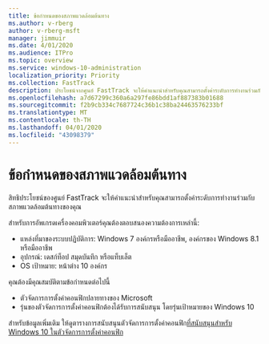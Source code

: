 ```yaml
---
title: ข้อกำหนดของสภาพแวดล้อมต้นทาง
ms.author: v-rberg
author: v-rberg-msft
manager: jimmuir
ms.date: 4/01/2020
ms.audience: ITPro
ms.topic: overview
ms.service: windows-10-administration
localization_priority: Priority
ms.collection: FastTrack
description: ประโยชน์จากศูนย์ FastTrack จะให้คําแนะนําสําหรับคุณสามารถตั้งค่าระดับการทํางานร่วมกับสภาพแวดล้อมต้นทางของคุณสําหรับการปรับใช้ Windows 10
ms.openlocfilehash: a7d67299c360a6a297fe86bdd1af887383b01688
ms.sourcegitcommit: f2b9cb334c7687724c36b1c38ba24463576233bf
ms.translationtype: MT
ms.contentlocale: th-TH
ms.lasthandoff: 04/01/2020
ms.locfileid: "43098379"
---
```

# <a name="source-environment-expectations"></a>ข้อกำหนดของสภาพแวดล้อมต้นทาง

สิทธิประโยชน์ของศูนย์ FastTrack จะให้คําแนะนําสําหรับคุณสามารถตั้งค่าระดับการทํางานร่วมกับสภาพแวดล้อมต้นทางของคุณ
  
สําหรับการอัพเกรดเครื่องคอมพิวเตอร์คุณต้องตอบสนองความต้องการเหล่านี้:

- แหล่งที่มาของระบบปฏิบัติการ: Windows 7 องค์กรหรือมืออาชีพ, องค์กรของ Windows 8.1 หรือมืออาชีพ
- อุปกรณ์: เดสก์ท็อป สมุดบันทึก หรือแท็บเล็ต
- OS เป้าหมาย: หน้าต่าง 10 องค์กร

คุณต้องมีคุณสมบัติตามข้อกําหนดต่อไปนี้   

- ตัวจัดการการตั้งค่าคอนฟิกปลายทางของ Microsoft  
- รุ่นของตัวจัดการการตั้งค่าคอนฟิกต้องได้รับการสนับสนุน โดยรุ่นเป้าหมายของ Windows 10

สําหรับข้อมูลเพิ่มเติม ให้ดูตารางการสนับสนุนตัวจัดการการตั้งค่าคอนฟิก[ที่สนับสนุนสําหรับ Windows 10 ในตัวจัดการการตั้งค่าคอนฟิก](https://docs.microsoft.com/sccm/core/plan-design/configs/support-for-windows-10)
  